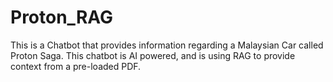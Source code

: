 # Proton_RAG
This is a Chatbot that provides information regarding a Malaysian Car called Proton Saga. This chatbot is AI powered, and is using RAG to provide context from a pre-loaded PDF. 
